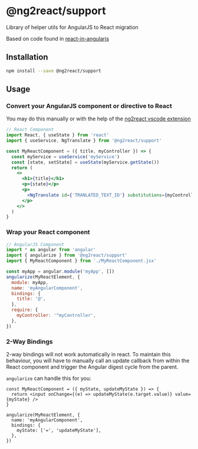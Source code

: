 # @ng2react/support

Library of helper utils for AngularJS to React migration

Based on code found in [react-in-angularjs](https://github.com/xjpro/react-in-angularjs)

## Installation

```bash
npm install --save @ng2react/support
```

## Usage

### Convert your AngularJS component or directive to React

You may do this manually or with the help of the [ng2react vscode extension](https://marketplace.visualstudio.com/items?itemName=maxbilbow.ng2react-vscode)

```jsx
// React Component
import React, { useState } from 'react'
import { useService, NgTranslate } from '@ng2react/support'

const MyReactComponent = ({ title, myController }) => {
  const myService = useService('myService')
  const [state, setState] = useState(myService.getState())
  return (
    <>
      <h1>{title}</h1>
      <p>{state}</p>
      <p>
        <NgTranslate id={'TRANLATED_TEXT_ID'} substitutions={myController.getValue()} />
      </p>
    </>
  )
}
```

### Wrap your React component

```js
// AngularJS Component
import * as angular from 'angular'
import { angularize } from '@ng2react/support'
import { MyReactComponent } from './MyReactComponent.jsx'

const myApp = angular.module('myApp', [])
angularize(MyReactElement, {
  module: myApp,
  name: 'myAngularComponent',
  bindings: {
    title: '@',
  },
  require: {
    myController: '^myController',
  },
})
```

### 2-Way Bindings

2-way bindings will not work automatically in react. To maintain this behaviour, you will have to
manually call an update callback from within the React component and trigger the Angular digest cycle
from the parent.

`angularize` can handle this for you:

```tsx
const MyReactComponent = ({ myState, updateMyState }) => {
  return <input onChange={(e) => updateMyState(e.target.value)} value={myState} />
}

angularize(MyReactElement, {
  name: 'myAngularComponent',
  bindings: {
    myState: ['=', 'updateMyState'],
  },
})
```
